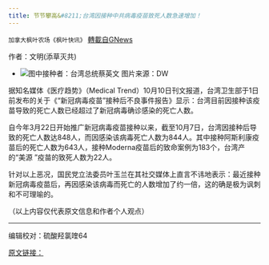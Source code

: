 ```yaml
---
title: 节节攀高&#8211;台湾因接种中共病毒疫苗致死人数急速增加！
---
```

`加拿大枫叶农场《枫叶快讯》` [轉載自GNews](https://gnews.org/zh-hans/1592122/)

作者：文明(添草灭共)

- ![](https://assets.gnews.org/wp-content/uploads/2021/10/cyw.jpg)图中接种者：台湾总统蔡英文
图片来源：DW


据知名媒体《医疗趋势》（Medical Trend）10月10日刊文报道，台湾卫生部于1日前发布的关于《“新冠病毒疫苗”接种后不良事件报告》显示：台湾目前因接种该疫苗导致的死亡人数已经超过了新冠病毒确诊感染的死亡人数。

自今年3月22日开始推广新冠病毒疫苗接种以来，截至10月7日，台湾因接种后导致的死亡人数达848人，而因感染该病毒死亡人数为844人。其中接种阿斯利康疫苗后的死亡人数为643人，接种Moderna疫苗后的致命案例为183个，台湾产的“美源 ”疫苗的致死人数为22人。

针对以上恶况，国民党立法委员叶玉兰在其社交媒体上直言不讳地表示：最近接种新冠病毒疫苗后，再因感染该病毒而死亡的人数增加了约一倍，这的确是极为讽刺和不可理喻的。

（以上内容仅代表原文信息和作者个人观点）

* * *

编辑校对：硫酸羟氯喹64

[原文链接：](https://medicaltrend.org/2021/10/10/taiwan-death-from-covid-19-vaccination-exceeds-death-from-covid-19/)

